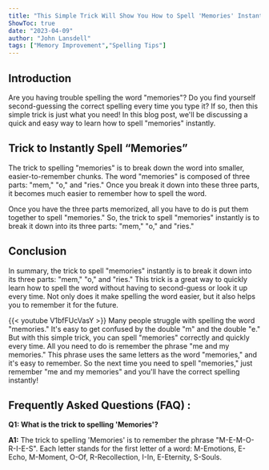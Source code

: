 ```yaml
---
title: "This Simple Trick Will Show You How to Spell 'Memories' Instantly!"
ShowToc: true 
date: "2023-04-09"
author: "John Lansdell" 
tags: ["Memory Improvement","Spelling Tips"]
---
```

## Introduction

Are you having trouble spelling the word "memories"? Do you find yourself second-guessing the correct spelling every time you type it? If so, then this simple trick is just what you need! In this blog post, we'll be discussing a quick and easy way to learn how to spell "memories" instantly.

## Trick to Instantly Spell “Memories”

The trick to spelling "memories" is to break down the word into smaller, easier-to-remember chunks. The word "memories" is composed of three parts: "mem," "o," and "ries." Once you break it down into these three parts, it becomes much easier to remember how to spell the word.

Once you have the three parts memorized, all you have to do is put them together to spell "memories." So, the trick to spell "memories" instantly is to break it down into its three parts: "mem," "o," and "ries." 

## Conclusion

In summary, the trick to spell "memories" instantly is to break it down into its three parts: "mem," "o," and "ries." This trick is a great way to quickly learn how to spell the word without having to second-guess or look it up every time. Not only does it make spelling the word easier, but it also helps you to remember it for the future.

{{< youtube V1bfFUcVasY >}} 
Many people struggle with spelling the word "memories." It's easy to get confused by the double "m" and the double "e." But with this simple trick, you can spell "memories" correctly and quickly every time. All you need to do is remember the phrase "me and my memories." This phrase uses the same letters as the word "memories," and it's easy to remember. So the next time you need to spell "memories," just remember "me and my memories" and you'll have the correct spelling instantly!

## Frequently Asked Questions (FAQ) :
**Q1: What is the trick to spelling 'Memories'?**

**A1:** The trick to spelling 'Memories' is to remember the phrase "M-E-M-O-R-I-E-S". Each letter stands for the first letter of a word: M-Emotions, E-Echo, M-Moment, O-Of, R-Recollection, I-In, E-Eternity, S-Souls.






